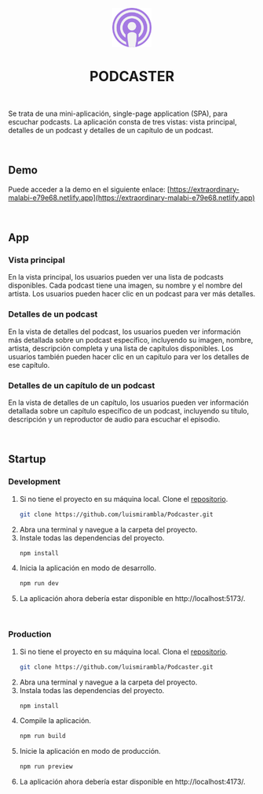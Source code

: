 <a name="readme-top"></a>

<div align="center">
  <a href="https://github.com/luismirambla/Podcaster">
    <img src="public/logo-podcaster-readme.png" alt="Logo" width="80" height="80">
  </a>

  <h1 align="center">PODCASTER</h1>
</div>
<br />

Se trata de una mini-aplicación, single-page application (SPA), para escuchar podcasts. La aplicación consta de tres vistas: vista principal, detalles de un podcast y detalles de un capítulo de un podcast.

<br/>

## Demo
Puede acceder a la demo en el siguiente enlace: [https://extraordinary-malabi-e79e68.netlify.app](https://extraordinary-malabi-e79e68.netlify.app)

<br/>

## App

### Vista principal
En la vista principal, los usuarios pueden ver una lista de podcasts disponibles. Cada podcast tiene una imagen, su nombre y el nombre del artista. Los usuarios pueden hacer clic en un podcast para ver más detalles.

### Detalles de un podcast
En la vista de detalles del podcast, los usuarios pueden ver información más detallada sobre un podcast específico, incluyendo su imagen, nombre, artista, descripción completa y una lista de capítulos disponibles. Los usuarios también pueden hacer clic en un capítulo para ver los detalles de ese capítulo.

### Detalles de un capítulo de un podcast
En la vista de detalles de un capítulo, los usuarios pueden ver información detallada sobre un capítulo específico de un podcast, incluyendo su título, descripción y un reproductor de audio para escuchar el episodio.

<br>

## Startup

### Development
1. Si no tiene el proyecto en su máquina local. Clone el [repositorio](https://github.com/luismirambla/Podcaster).
    ```sh
    git clone https://github.com/luismirambla/Podcaster.git
    ```
2. Abra una terminal y navegue a la carpeta del proyecto.
3. Instale todas las dependencias del proyecto.
    ```sh
    npm install
    ```
4. Inicia la aplicación en modo de desarrollo.
    ```sh
    npm run dev
    ```
5. La aplicación ahora debería estar disponible en http://localhost:5173/.

<br/>

### Production
1. Si no tiene el proyecto en su máquina local. Clona el [repositorio](https://github.com/luismirambla/Podcaster).
    ```sh
    git clone https://github.com/luismirambla/Podcaster.git
    ```
2. Abra una terminal y navegue a la carpeta del proyecto.
3. Instala todas las dependencias del proyecto.
    ```sh
    npm install
    ```
4. Compile la aplicación.
    ```sh
    npm run build
    ```
5. Inicie la aplicación en modo de producción.
    ```sh
    npm run preview
    ```
6. La aplicación ahora debería estar disponible en http://localhost:4173/.